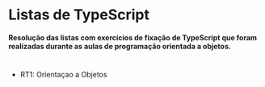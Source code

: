 # Listas de TypeScript

#### Resolução das listas com exercícios de fixação de TypeScript que foram realizadas durante as aulas de programação orientada a objetos.
#
- RT1: Orientaçao a Objetos
  